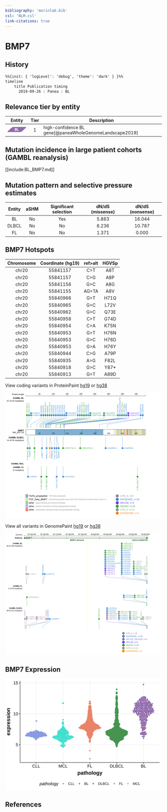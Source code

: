 ```yaml
---
bibliography: 'morinlab.bib'
csl: 'NLM.csl'
link-citations: true
---
```

# BMP7

## History
```mermaid
%%{init: { 'logLevel': 'debug', 'theme': 'dark' } }%%
timeline
    title Publication timing
      2019-09-26 : Panea : BL
```

## Relevance tier by entity

|Entity|Tier|Description            |
|:------:|:----:|-----------------------|
|![BL](images/icons/BL_tier1.png)    |1   |high-confidence BL gene[@paneaWholeGenomeLandscape2019]|

## Mutation incidence in large patient cohorts (GAMBL reanalysis)

[[include:BL_BMP7.md]]

## Mutation pattern and selective pressure estimates

|Entity|aSHM|Significant selection|dN/dS (missense)|dN/dS (nonsense)|
|:------:|:----:|:---------------------:|:----------------:|:----------------:|
|BL    |No  |Yes                  |5.863           |16.044          |
|DLBCL |No  |No                   |6.236           |10.787          |
|FL    |No  |No                   |1.371           | 0.000          |




## BMP7 Hotspots

| Chromosome |Coordinate (hg19) | ref>alt | HGVSp | 
 | :---:| :---: | :--: | :---: |
| chr20 | 55841157 | C>T | A8T |
| chr20 | 55841157 | C>G | A8P |
| chr20 | 55841156 | G>C | A8G |
| chr20 | 55841155 | AG>TA | A8V |
| chr20 | 55840966 | G>T | H71Q |
| chr20 | 55840965 | G>C | L72V |
| chr20 | 55840962 | G>C | Q73E |
| chr20 | 55840958 | C>T | G74D |
| chr20 | 55840954 | C>A | K75N |
| chr20 | 55840953 | G>T | H76N |
| chr20 | 55840953 | G>C | H76D |
| chr20 | 55840953 | G>A | H76Y |
| chr20 | 55840944 | C>G | A79P |
| chr20 | 55840935 | A>G | F82L |
| chr20 | 55840918 | G>C | Y87* |
| chr20 | 55840913 | G>T | A89D |

View coding variants in ProteinPaint [hg19](https://morinlab.github.io/LLMPP/GAMBL/BMP7_protein.html)  or [hg38](https://morinlab.github.io/LLMPP/GAMBL/BMP7_protein_hg38.html)

![](images/proteinpaint/BMP7_NM_001719.svg)

View all variants in GenomePaint [hg19](https://morinlab.github.io/LLMPP/GAMBL/BMP7.html)  or [hg38](https://morinlab.github.io/LLMPP/GAMBL/BMP7_hg38.html)

![](images/proteinpaint/BMP7.svg)

## BMP7 Expression
![](images/gene_expression/BMP7_by_pathology.svg)
<!-- ORIGIN: paneaWholeGenomeLandscape2019 -->
<!-- BL: paneaWholeGenomeLandscape2019 -->

## References
